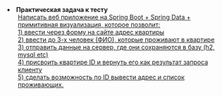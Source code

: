 <li><strong>Практическая задача к тесту</strong>
    <ul>
            <a href="https://github.com/MaximMorkovnik/JavaTest100220/tree/master/JavaTest100220">
                Написать веб приложение на Spring Boot + Spring Data + примитивная визуализация, которое позволит:<br>
1) ввести через форму на сайте адрес квартиры<br>
2) ввести до 3-х человек (ФИО), которые проживают в квартире<br>
3) отправить данные на сервер, где они сохраняются в базу (h2, mysql etc)<br>
4) присвоить квартире ID и вернуть его как результат запроса клиенту<br>
5) сделать возможность по ID вывести адрес и список проживающих.<br>
            </a>
    </ul>
</li>
